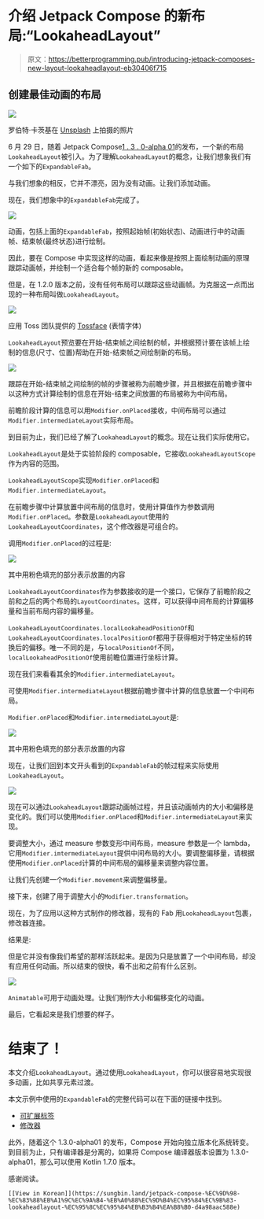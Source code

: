 # 介绍 Jetpack Compose 的新布局:“LookaheadLayout”

> 原文：<https://betterprogramming.pub/introducing-jetpack-composes-new-layout-lookaheadlayout-eb30406f715>

## 创建最佳动画的布局

![](img/d6f96cf4570e0ec523d10a430211c697.png)

罗伯特·卡茨基在 [Unsplash](https://unsplash.com/?utm_source=medium&utm_medium=referral) 上拍摄的照片

6 月 29 日，随着 Jetpack Compose[1 . 3 . 0-alpha 01](https://developer.android.com/jetpack/androidx/releases/compose-animation#1.3.0-alpha01)的发布，一个新的布局`LookaheadLayout`被引入。为了理解`LookaheadLayout`的概念，让我们想象我们有一个如下的`ExpandableFab`。

与我们想象的相反，它并不漂亮，因为没有动画。让我们添加动画。

现在，我们想象中的`ExpandableFab`完成了。

![](img/e7b1fff160a223256651835367e5b2ad.png)

动画，包括上面的`ExpandableFab`，按照起始帧(初始状态)、动画进行中的动画帧、结束帧(最终状态)进行绘制。

因此，要在 Compose 中实现这样的动画，看起来像是按照上面绘制动画的原理跟踪动画帧，并绘制一个适合每个帧的新的 composable。

但是，在 1.2.0 版本之前，没有任何布局可以跟踪这些动画帧。为克服这一点而出现的一种布局叫做`LookaheadLayout`。

![](img/6d774ec0d020f256e80cd3ce6ddbf305.png)

应用 Toss 团队提供的 [Tossface](https://toss.im/tossface) (表情字体)

`LookaheadLayout`预览要在开始-结束帧之间绘制的帧，并根据预计要在该帧上绘制的信息(尺寸、位置)帮助在开始-结束帧之间绘制新的布局。

![](img/e7f9e9918a0f613e95956b45a7ed51e1.png)

跟踪在开始-结束帧之间绘制的帧的步骤被称为前瞻步骤，并且根据在前瞻步骤中以这种方式计算绘制的信息在开始-结束之间放置的布局被称为中间布局。

前瞻阶段计算的信息可以用`Modifier.onPlaced`接收，中间布局可以通过`Modifier.intermediateLayout`实际布局。

到目前为止，我们已经了解了`LookaheadLayout`的概念。现在让我们实际使用它。

`LookaheadLayout`是处于实验阶段的 composable，它接收`LookaheadLayoutScope`作为内容的范围。

`LookaheadLayoutScope`实现`Modifier.onPlaced`和`Modifier.intermediateLayout`。

在前瞻步骤中计算放置中间布局的信息时，使用计算值作为参数调用`Modifier.onPlaced`。参数是`LookaheadLayout`使用的`LookaheadLayoutCoordinates`，这个修改器是可组合的。

调用`Modifier.onPlaced`的过程是:

![](img/55bd7622332b2a27f4900a7154ccfc40.png)

其中用粉色填充的部分表示放置的内容

`LookaheadLayoutCoordinates`作为参数接收的是一个接口，它保存了前瞻阶段之前和之后的两个布局的`LayoutCoordinates`。这样，可以获得中间布局的计算偏移量和当前布局内容的偏移量。

`LookaheadLayoutCoordinates.localLookaheadPositionOf`和`LookaheadLayoutCoordinates.localPositionOf`都用于获得相对于特定坐标的转换后的偏移。唯一不同的是，与`localPositionOf`不同，`localLookaheadPositionOf`使用前瞻位置进行坐标计算。

现在我们来看看其余的`Modifier.intermediateLayout`。

可使用`Modifier.intermediateLayout`根据前瞻步骤中计算的信息放置一个中间布局。

`Modifier.onPlaced`和`Modifier.intermediateLayout`是:

![](img/f7c109d30452a53d13c789928f9f2cc0.png)

其中用粉色填充的部分表示放置的内容

现在，让我们回到本文开头看到的`ExpandableFab`的帧过程来实际使用`LookaheadLayout`。

![](img/d8a3b5a1dc1ec9b93aed6b020244f463.png)

现在可以通过`LookaheadLayout`跟踪动画帧过程，并且该动画帧内的大小和偏移是变化的。我们可以使用`Modifier.onPlaced`和`Modifier.intermediateLayout`来实现。

要调整大小，通过 measure 参数变形中间布局，measure 参数是一个 lambda，它用`Modifier.imtermediateLayout`提供中间布局的大小。要调整偏移量，请根据使用`Modifier.onPlaced`计算的中间布局的偏移量来调整内容位置。

让我们先创建一个`Modifier.movement`来调整偏移量。

接下来，创建了用于调整大小的`Modifier.transformation`。

现在，为了应用以这种方式制作的修改器，现有的 Fab 用`LookaheadLayout`包裹，修改器连接。

结果是:

但是它并没有像我们希望的那样活跃起来。是因为只是放置了一个中间布局，却没有应用任何动画。所以结束的很快，看不出和之前有什么区别。

![](img/d4c5901c2d3c9284c7616a68e415b9e0.png)

`Animatable`可用于动画处理。让我们制作大小和偏移变化的动画。

最后，它看起来是我们想要的样子。

# 结束了！

本文介绍`LookaheadLayout`。通过使用`LookaheadLayout`，你可以很容易地实现很多动画，比如共享元素过渡。

本文示例中使用的`ExpandableFab`的完整代码可以在下面的链接中找到。

*   [可扩展标签](https://gist.github.com/jisungbin/78c2eb9a183211d37243175dbdceb2b4)
*   [修改器](https://gist.github.com/jisungbin/f451771329b7d96117c93516abd0759a)

此外，随着这个 1.3.0-alpha01 的发布，Compose 开始向独立版本化系统转变。到目前为止，只有编译器是分离的，如果将 Compose 编译器版本设置为 1.3.0-alpha01，那么可以使用 Kotlin 1.7.0 版本。

感谢阅读。

```
[[View in Korean]](https://sungbin.land/jetpack-compose-%EC%9D%98-%EC%83%88%EB%A1%9C%EC%9A%B4-%EB%A0%88%EC%9D%B4%EC%95%84%EC%9B%83-lookaheadlayout-%EC%95%8C%EC%95%84%EB%B3%B4%EA%B8%B0-d4a98aac588e)
```
